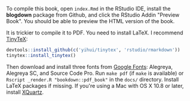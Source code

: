 To compile this book, open `index.Rmd` in the RStudio IDE, install the **blogdown** package from Github, and click the RStudio Addin "Preview Book". You should be able to preview the HTML version of the book.

It is trickier to compile it to PDF. You need to install LaTeX. I recommend [TinyTeX](https://yihui.name/tinytex/):

```r
devtools::install_github(c('yihui/tinytex', 'rstudio/rmarkdown'))
tinytex::install_tinytex()
```

Then download and install three fonts from [Google Fonts](https://fonts.google.com/?query=source&selection.family=Alegreya|Alegreya+SC|Source+Code+Pro): Alegreya, Alegreya SC, and Source Code Pro. Run `make pdf` (if `make` is available) or `Rscript _render.R "bookdown::pdf_book"` in the `docs/` directory. Install LaTeX packages if missing. If you're using a Mac with OS X 10.8 or later, install [XQuartz](https://www.xquartz.org).
